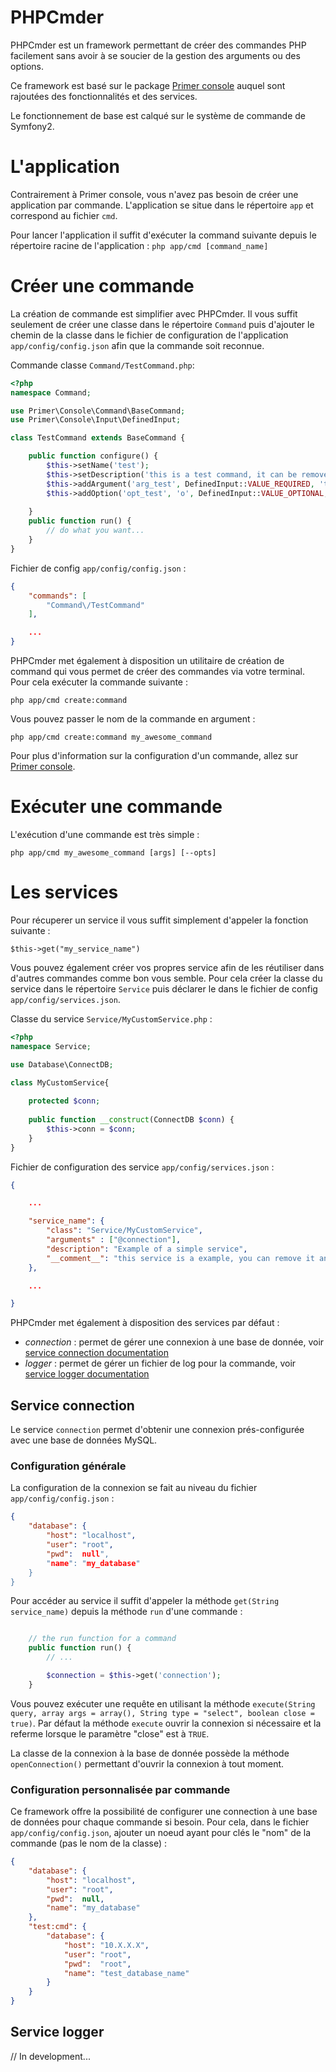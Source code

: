 # PHPCmder
PHPCmder est un framework permettant de créer des commandes PHP facilement sans avoir à se soucier de la gestion des arguments ou des options.

Ce framework est basé sur le package [Primer console](https://github.com/alex-phillips/Primer-Console) auquel sont rajoutées des fonctionnalités et des services.

Le fonctionnement de base est calqué sur le système de commande de Symfony2.

# L'application

Contrairement à Primer console, vous n'avez pas besoin de créer une application par commande. L'application se situe dans le répertoire `app` et correspond au fichier `cmd`.

Pour lancer l'application il suffit d'exécuter la command suivante depuis le répertoire racine de l'application : `php app/cmd [command_name]`

# Créer une commande

La création de commande est simplifier avec PHPCmder. Il vous suffit seulement de créer une classe dans le répertoire `Command` puis d'ajouter le chemin de la classe dans le fichier de configuration de l'application `app/config/config.json` afin que la commande soit reconnue.

Commande classe `Command/TestCommand.php`: 
```php
<?php
namespace Command;

use Primer\Console\Command\BaseCommand;
use Primer\Console\Input\DefinedInput;

class TestCommand extends BaseCommand {

    public function configure() {
        $this->setName('test');
        $this->setDescription('this is a test command, it can be remove.');
        $this->addArgument('arg_test', DefinedInput::VALUE_REQUIRED, 'this is a test argument');
        $this->addOption('opt_test', 'o', DefinedInput::VALUE_OPTIONAL, 'this is a test option', 'this is a test option');
        
    }
    public function run() {
        // do what you want...
    }
}
```
Fichier de config `app/config/config.json` :
```json
{
    "commands": [
        "Command\/TestCommand"
    ],

    ...
}
```

PHPCmder met également à disposition un utilitaire de création de command qui vous permet de créer des commandes via votre terminal.
Pour cela exécuter la commande suivante :

`php app/cmd create:command`

Vous pouvez passer le nom de la commande en argument :

`php app/cmd create:command my_awesome_command`

Pour plus d'information sur la configuration d'un commande, allez sur [Primer console](https://github.com/alex-phillips/Primer-Console).

# Exécuter une commande

L'exécution d'une commande est très simple : 

`php app/cmd my_awesome_command [args] [--opts]`

# Les services

Pour récuperer un service il vous suffit simplement d'appeler la fonction suivante : 

`$this->get("my_service_name")`

Vous pouvez également créer vos propres service afin de les réutiliser dans d'autres commandes comme bon vous semble.
Pour cela créer la classe du service dans le répertoire `Service` puis déclarer le dans le fichier de config `app/config/services.json`.

Classe du service `Service/MyCustomService.php` :
```php
<?php
namespace Service;

use Database\ConnectDB;

class MyCustomService{
    
    protected $conn;
    
    public function __construct(ConnectDB $conn) {
        $this->conn = $conn;
    }
}
```
Fichier de configuration des service `app/config/services.json` :
```json
{

    ...

    "service_name": {
        "class": "Service/MyCustomService",
        "arguments" : ["@connection"],
        "description": "Example of a simple service",
        "__comment__": "this service is a example, you can remove it and 'Service/MyCustomService.php' file too."
    },

    ...

}
```

PHPCmder met également à disposition des services par défaut :

* _connection_ : permet de gérer une connexion à une base de donnée, voir [service connection documentation](http://todo.com)
* _logger_ : permet de gérer un fichier de log pour la commande, voir [service logger documentation](http://todo.com)

## Service connection

Le service `connection` permet d'obtenir une connexion prés-configurée avec une base de données MySQL.

### Configuration générale

La configuration de la connexion se fait au niveau du fichier `app/config/config.json` : 

```json
{
    "database": {
        "host": "localhost",
        "user": "root",
        "pwd":  null",
        "name": "my_database"
    }
}
```

Pour accéder au service il suffit d'appeler la méthode `get(String service_name)` depuis la méthode `run` d'une commande :
```php

    // the run function for a command
    public function run() {
        // ...

        $connection = $this->get('connection');
    }
```

Vous pouvez exécuter une requête en utilisant la méthode `execute(String query, array args = array(), String type = "select", boolean close = true)`.
Par défaut la méthode `execute` ouvrir la connexion si nécessaire et la referme lorsque le paramètre "close" est à `TRUE`.

La classe de la connexion à la base de donnée possède la méthode `openConnection()` permettant d'ouvrir la connexion à tout moment.

### Configuration personnalisée par commande

Ce framework offre la possibilité de configurer une connection à une base de données pour chaque commande si besoin.
Pour cela, dans le fichier `app/config/config.json`, ajouter un noeud ayant pour clés le "nom" de la commande (pas le nom de la classe) : 
```json
{
    "database": {
        "host": "localhost",
        "user": "root",
        "pwd":  null,
        "name": "my_database"
    },
    "test:cmd": {
        "database": {
            "host": "10.X.X.X",
            "user": "root",
            "pwd":  "root",
            "name": "test_database_name"
        }
    }
}
```

## Service logger

// In development...
